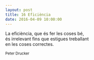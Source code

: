 ```yaml
---
layout: post
title: 16 Eficiència
date: 2016-04-09 10:00:00
---
```


La eficiència, que és fer les coses bé,<br />
és irrelevant fins que estigues treballant<br />
en les coses correctes.<br />

<small>Peter Drucker</small>

